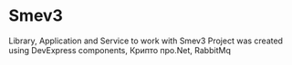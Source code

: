 # Smev3
Library, Application and Service to work with Smev3
Project was created using DevExpress components, Крипто про.Net, RabbitMq
